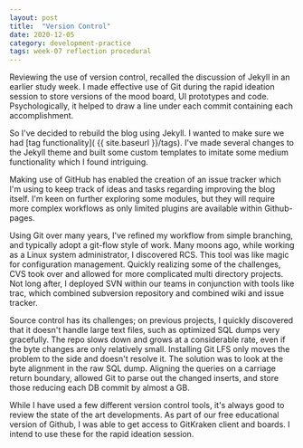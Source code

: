 ```yaml
---
layout: post
title:  "Version Control"
date: 2020-12-05
category: development-practice
tags: week-07 reflection procedural 
---
```


Reviewing the use of version control, recalled the discussion of Jekyll in an earlier study week. I made effective use of Git during the rapid ideation session to store versions of the mood board, UI prototypes and code.  Psychologically, it helped to draw a line under each commit containing each accomplishment. 

So I've decided to rebuild the blog using Jekyll. I wanted to make sure we had [tag functionality]( {{ site.baseurl }}/tags). I've made several changes to the Jekyll theme and built some custom templates to imitate some medium functionality which I found intriguing. 

Making use of GitHub has enabled the creation of an issue tracker which I'm using to keep track of ideas and tasks regarding improving the blog itself. I'm keen on further exploring some modules, but they will require more complex workflows as only limited plugins are available within Github-pages.

Using Git over many years, I've refined my workflow from simple branching, and typically adopt a git-flow style of work. Many moons ago, while working as a Linux system administrator, I discovered RCS. This tool was like magic for configuration management. Quickly realizing some of the challenges, CVS took over and allowed for more complicated multi directory projects. Not long after, I deployed SVN within our teams in conjunction with tools like trac, which combined subversion repository and combined wiki and issue tracker. 

Source control has its challenges; on previous projects, I quickly discovered that it doesn't handle large text files, such as optimized SQL dumps very gracefully. The repo slows down and grows at a considerable rate, even if the byte changes are only relatively small. Installing Git LFS only moves the problem to the side and doesn't resolve it. The solution was to look at the byte alignment in the raw SQL dump. Aligning the queries on a carriage return boundary, allowed Git to parse out the changed inserts, and store those reducing each DB commit by almost a GB. 

While I have used a few different version control tools, it's always good to review the state of the art developments. As part of our free educational version of Github, I was able to get access to GitKraken client and boards. I intend to use these for the rapid ideation session. 